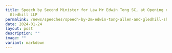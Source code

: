 ```yaml
---
title: Speech by Second Minister for Law Mr Edwin Tong SC, at Opening of Allen &
  Gledhill LLP
permalink: /news/speeches/speech-by-2m-edwin-tong-allen-and-gledhill-shanghai-opening/
date: 2024-01-24
layout: post
description: ""
image: ""
variant: markdown
---
```

